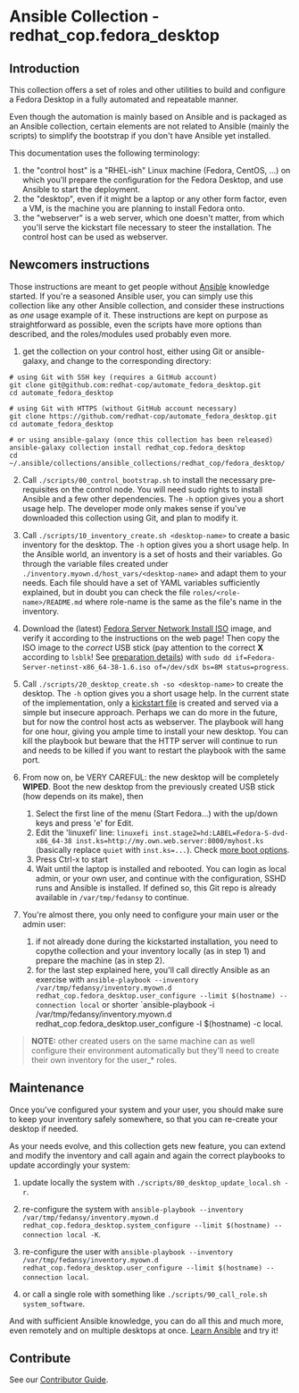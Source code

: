 # Ansible Collection - redhat\_cop.fedora\_desktop

## Introduction

This collection offers a set of roles and other utilities to build and configure a Fedora Desktop in a fully automated and repeatable manner.

Even though the automation is mainly based on Ansible and is packaged as an Ansible collection, certain elements are not related to Ansible (mainly the scripts) to simplify the bootstrap if you don't have Ansible yet installed.

This documentation uses the following terminology:

1. the "control host" is a "RHEL-ish" Linux machine (Fedora, CentOS, ...) on which you'll prepare the configuration for the Fedora Desktop, and use Ansible to start the deployment.
1. the "desktop", even if it might be a laptop or any other form factor, even a VM, is the machine you are planning to install Fedora onto.
1. the "webserver" is a web server, which one doesn't matter, from which you'll serve the kickstart file necessary to steer the installation.
The control host can be used as webserver.

## Newcomers instructions

Those instructions are meant to get people without [Ansible](https://ansible.com) knowledge started.
If you're a seasoned Ansible user, you can simply use this collection like any other Ansible collection, and consider these instructions as _one_ usage example of it.
These instructions are kept on purpose as straightforward as possible, even the scripts have more options than described, and the roles/modules used probably even more.

1. get the collection on your control host, either using Git or ansible-galaxy, and change to the corresponding directory:

```
# using Git with SSH key (requires a GitHub account)
git clone git@github.com:redhat-cop/automate_fedora_desktop.git
cd automate_fedora_desktop

# using Git with HTTPS (without GitHub account necessary)
git clone https://github.com/redhat-cop/automate_fedora_desktop.git
cd automate_fedora_desktop

# or using ansible-galaxy (once this collection has been released)
ansible-galaxy collection install redhat_cop.fedora_desktop
cd ~/.ansible/collections/ansible_collections/redhat_cop/fedora_desktop/
```

2. Call `./scripts/00_control_bootstrap.sh` to install the necessary pre-requisites on the control node.
You will need sudo rights to install Ansible and a few other dependencies.
The `-h` option gives you a short usage help.
The developer mode only makes sense if you've downloaded this collection using Git, and plan to modify it.

3. Call `./scripts/10_inventory_create.sh <desktop-name>` to create a basic inventory for the desktop.
The `-h` option gives you a short usage help.
In the Ansible world, an inventory is a set of hosts and their variables.
Go through the variable files created under `./inventory.myown.d/host_vars/<desktop-name>` and adapt them to your needs.
Each file should have a set of YAML variables sufficiently explained, but in doubt you can check the file `roles/<role-name>/README.md` where role-name is the same as the file's name in the inventory.

4. Download the (latest) [Fedora Server Network Install ISO](https://fedoraproject.org/server/download/) image, and verify it according to the instructions on the web page!
Then copy the ISO image to the _correct_ USB stick (pay attention to the correct **X** according to `lsblk`! See [preparation details](https://docs.fedoraproject.org/en-US/fedora-server/installation/#_preparations)) with `sudo dd if=Fedora-Server-netinst-x86_64-38-1.6.iso of=/dev/sdX bs=8M status=progress`.

5. Call `./scripts/20_desktop_create.sh -so <desktop-name>` to create the desktop.
The `-h` option gives you a short usage help.
In the current state of the implementation, only a [kickstart file](https://docs.fedoraproject.org/en-US/fedora/f36/install-guide/appendixes/Kickstart_Syntax_Reference/) is created and served via a simple but insecure approach.
Perhaps we can do more in the future, but for now the control host acts as webserver.
The playbook will hang for one hour, giving you ample time to install your new desktop.
You can kill the playbook but beware that the HTTP server will continue to run and needs to be killed if you want to restart the playbook with the same port.

6. From now on, be VERY CAREFUL: the new desktop will be completely **WIPED**.
   Boot the new desktop from the previously created USB stick (how depends on its make), then
    1. Select the first line of the menu (Start Fedora...) with the up/down keys and press 'e' for Edit.
    2. Edit the 'linuxefi' line: `linuxefi inst.stage2=hd:LABEL=Fedora-S-dvd-x86_64-38 inst.ks=http://my.own.web.server:8000/myhost.ks` (basically replace `quiet` with `inst.ks=...`).
Check [more boot options](https://docs.fedoraproject.org/en-US/fedora/f36/install-guide/advanced/Boot_Options/).
    3. Press Ctrl-x to start
    4. Wait until the laptop is installed and rebooted.
You can login as local admin, or your own user, and continue with the configuration, SSHD runs and Ansible is installed.
If defined so, this Git repo is already available in `/var/tmp/fedansy` to continue.

7. You're almost there, you only need to configure your main user or the admin user:
    1. if not already done during the kickstarted installation, you need to copythe collection and your inventory locally (as in step 1) and prepare the machine (as in step 2).
    2. for the last step explained here, you'll call directly Ansible as an exercise with `ansible-playbook --inventory /var/tmp/fedansy/inventory.myown.d redhat_cop.fedora_desktop.user_configure --limit $(hostname) --connection local` or shorter `ansible-playbook -i /var/tmp/fedansy/inventory.myown.d redhat_cop.fedora_desktop.user_configure -l $(hostname) -c local.

> **NOTE:** other created users on the same machine can as well configure their environment automatically but they'll need to create their own inventory for the user_* roles.

## Maintenance

Once you've configured your system and your user, you should make sure to keep your inventory safely somewhere, so that you can re-create your desktop if needed.

As your needs evolve, and this collection gets new feature, you can extend and modify the inventory and call again and again the correct playbooks to update accordingly your system:

1. update locally the system with `./scripts/80_desktop_update_local.sh -r`.

2. re-configure the system with `ansible-playbook --inventory /var/tmp/fedansy/inventory.myown.d redhat_cop.fedora_desktop.system_configure --limit $(hostname) --connection local -K`.

3. re-configure the user with `ansible-playbook --inventory /var/tmp/fedansy/inventory.myown.d redhat_cop.fedora_desktop.user_configure --limit $(hostname) --connection local`.

4. or call a single role with something like `./scripts/90_call_role.sh system_software`.

And with sufficient Ansible knowledge, you can do all this and much more, even remotely and on multiple desktops at once. [Learn Ansible](https://www.ansible.com/resources/get-started) and try it!

## Contribute

See our [Contributor Guide](docs/CONTRIBUTE.md).
